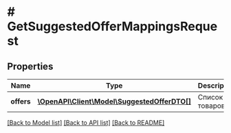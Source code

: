 # # GetSuggestedOfferMappingsRequest

## Properties

Name | Type | Description | Notes
------------ | ------------- | ------------- | -------------
**offers** | [**\OpenAPI\Client\Model\SuggestedOfferDTO[]**](SuggestedOfferDTO.md) | Список товаров | [optional]

[[Back to Model list]](../../README.md#models) [[Back to API list]](../../README.md#endpoints) [[Back to README]](../../README.md)
